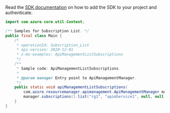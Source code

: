 Read the [SDK documentation](https://github.com/Azure/azure-sdk-for-java/blob/azure-resourcemanager-apimanagement_1.0.0-beta.2/sdk/apimanagement/azure-resourcemanager-apimanagement/README.md) on how to add the SDK to your project and authenticate.

```java
import com.azure.core.util.Context;

/** Samples for Subscription List. */
public final class Main {
    /*
     * operationId: Subscription_List
     * api-version: 2020-12-01
     * x-ms-examples: ApiManagementListSubscriptions
     */
    /**
     * Sample code: ApiManagementListSubscriptions.
     *
     * @param manager Entry point to ApiManagementManager.
     */
    public static void apiManagementListSubscriptions(
        com.azure.resourcemanager.apimanagement.ApiManagementManager manager) {
        manager.subscriptions().list("rg1", "apimService1", null, null, null, Context.NONE);
    }
}
```
